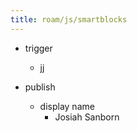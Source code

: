 ```yaml
---
title: roam/js/smartblocks
---
```


- trigger
	 - jj

- publish
	 - display name
		 - Josiah Sanborn
